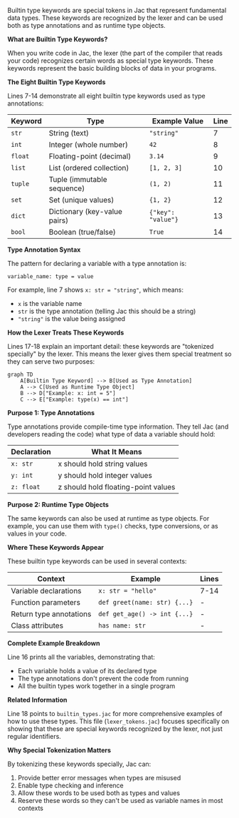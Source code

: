 Builtin type keywords are special tokens in Jac that represent fundamental data types. These keywords are recognized by the lexer and can be used both as type annotations and as runtime type objects.

**What are Builtin Type Keywords?**

When you write code in Jac, the lexer (the part of the compiler that reads your code) recognizes certain words as special type keywords. These keywords represent the basic building blocks of data in your programs.

**The Eight Builtin Type Keywords**

Lines 7-14 demonstrate all eight builtin type keywords used as type annotations:

| Keyword | Type | Example Value | Line |
|---------|------|---------------|------|
| `str` | String (text) | `"string"` | 7 |
| `int` | Integer (whole number) | `42` | 8 |
| `float` | Floating-point (decimal) | `3.14` | 9 |
| `list` | List (ordered collection) | `[1, 2, 3]` | 10 |
| `tuple` | Tuple (immutable sequence) | `(1, 2)` | 11 |
| `set` | Set (unique values) | `{1, 2}` | 12 |
| `dict` | Dictionary (key-value pairs) | `{"key": "value"}` | 13 |
| `bool` | Boolean (true/false) | `True` | 14 |

**Type Annotation Syntax**

The pattern for declaring a variable with a type annotation is:

```
variable_name: type = value
```

For example, line 7 shows `x: str = "string"`, which means:
- `x` is the variable name
- `str` is the type annotation (telling Jac this should be a string)
- `"string"` is the value being assigned

**How the Lexer Treats These Keywords**

Lines 17-18 explain an important detail: these keywords are "tokenized specially" by the lexer. This means the lexer gives them special treatment so they can serve two purposes:

```mermaid
graph TD
    A[Builtin Type Keyword] --> B[Used as Type Annotation]
    A --> C[Used as Runtime Type Object]
    B --> D["Example: x: int = 5"]
    C --> E["Example: type(x) == int"]
```

**Purpose 1: Type Annotations**

Type annotations provide compile-time type information. They tell Jac (and developers reading the code) what type of data a variable should hold:

| Declaration | What It Means |
|-------------|---------------|
| `x: str` | x should hold string values |
| `y: int` | y should hold integer values |
| `z: float` | z should hold floating-point values |

**Purpose 2: Runtime Type Objects**

The same keywords can also be used at runtime as type objects. For example, you can use them with `type()` checks, type conversions, or as values in your code.

**Where These Keywords Appear**

These builtin type keywords can be used in several contexts:

| Context | Example | Lines |
|---------|---------|-------|
| Variable declarations | `x: str = "hello"` | 7-14 |
| Function parameters | `def greet(name: str) {...}` | - |
| Return type annotations | `def get_age() -> int {...}` | - |
| Class attributes | `has name: str` | - |

**Complete Example Breakdown**

Line 16 prints all the variables, demonstrating that:
- Each variable holds a value of its declared type
- The type annotations don't prevent the code from running
- All the builtin types work together in a single program

**Related Information**

Line 18 points to `builtin_types.jac` for more comprehensive examples of how to use these types. This file (`lexer_tokens.jac`) focuses specifically on showing that these are special keywords recognized by the lexer, not just regular identifiers.

**Why Special Tokenization Matters**

By tokenizing these keywords specially, Jac can:
1. Provide better error messages when types are misused
2. Enable type checking and inference
3. Allow these words to be used both as types and values
4. Reserve these words so they can't be used as variable names in most contexts
